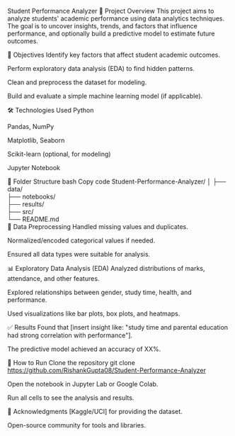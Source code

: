 Student Performance Analyzer
📌 Project Overview
This project aims to analyze students' academic performance using data analytics techniques. The goal is to uncover insights, trends, and factors that influence performance, and optionally build a predictive model to estimate future outcomes.

🎯 Objectives
Identify key factors that affect student academic outcomes.

Perform exploratory data analysis (EDA) to find hidden patterns.

Clean and preprocess the dataset for modeling.

Build and evaluate a simple machine learning model (if applicable).

🛠️ Technologies Used
Python

Pandas, NumPy

Matplotlib, Seaborn

Scikit-learn (optional, for modeling)

Jupyter Notebook

📂 Folder Structure
bash
Copy code
Student-Performance-Analyzer/
│
├── data/             
├── notebooks/           
├── results/             
├── src/                
└── README.md            
🧹 Data Preprocessing
Handled missing values and duplicates.

Normalized/encoded categorical values if needed.

Ensured all data types were suitable for analysis.

📊 Exploratory Data Analysis (EDA)
Analyzed distributions of marks, attendance, and other features.

Explored relationships between gender, study time, health, and performance.

Used visualizations like bar plots, box plots, and heatmaps.



✅ Results
Found that [insert insight like: "study time and parental education had strong correlation with performance"].

The predictive model achieved an accuracy of XX%.

🚀 How to Run
Clone the repository 
git clone https://github.com/RishankGupta08/Student-Performance-Analyzer

Open the notebook in Jupyter Lab or Google Colab.

Run all cells to see the analysis and results.

🙏 Acknowledgments
[Kaggle/UCI] for providing the dataset.

Open-source community for tools and libraries.
